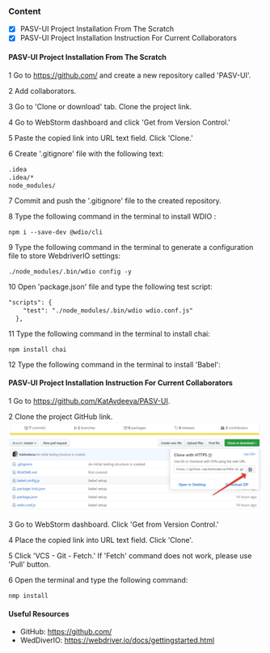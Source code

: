 ### Content 
* [x] PASV-UI Project Installation From The Scratch
* [x] PASV-UI Project Installation Instruction For Current Collaborators

#### PASV-UI Project Installation From The Scratch 
1 Go to https://github.com/ and create a new repository called 'PASV-UI'.

2 Add collaborators. 

3 Go to 'Clone or download' tab. Clone the project link.

4 Go to WebStorm dashboard and click 'Get from Version Control.'

5 Paste the copied link into URL text field. Click 'Clone.'

6 Create '.gitignore' file with the following text: 
````
.idea
.idea/*
node_modules/
````
7 Commit and push the '.gitignore' file to the created repository. 

8 Type the following command in the terminal to install WDIO : 
```
npm i --save-dev @wdio/cli
``` 
9 Type the following command in the terminal to generate a configuration file to store WebdriverIO settings: 
```
./node_modules/.bin/wdio config -y
```
10 Open 'package.json' file and type the following test script: 
````
"scripts": {
    "test": "./node_modules/.bin/wdio wdio.conf.js"
  },
````
11 Type the following command in the terminal to install chai: 
````
npm install chai
````
12 Type the following command in the terminal to install 'Babel': 


#### PASV-UI Project Installation Instruction For Current Collaborators 

1 Go to https://github.com/KatAvdeeva/PASV-UI.

2 Clone the project GitHub link. 
![](images/GH_Clone.png)

3 Go to WebStorm dashboard. Click 'Get from Version Control.'

4 Place the copied link into URL text field. Click 'Clone'.

5 Click 'VCS - Git - Fetch.' If 'Fetch' command does not work, please use 'Pull' button. 

6 Open the terminal and type the following command: 
````
nmp install
````
 

#### Useful Resources
* GitHub: https://github.com/
* WedDiverIO: https://webdriver.io/docs/gettingstarted.html

